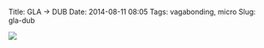 Title: GLA -> DUB
Date: 2014-08-11 08:05
Tags: vagabonding, micro
Slug: gla-dub

<img src="/media/images/2014-08-11 gla-dub.jpg" class="align-center" loading="lazy" />
